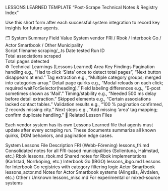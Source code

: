 LESSONS LEARNED TEMPLATE
“Post-Scrape Technical Notes & Registry Index”

Use this short form after each successful system integration to record key insights for future agents.

🗂 System Summary
Field	Value
System vendor	FRI / Rbok / Interbook Go / Actor Smartbook / Other
Municipality	
Script filename	scraping/<municipality>_<system>.ts
Date tested	
Run ID	
Total associations scraped	
Total pages detected	
⚙ Technical Learnings (Lessons Learned)
Area	Key Findings
Pagination handling	e.g., “Had to click ‘Sista’ once to detect total pages”, “Next button disappears at end.”
Tag extraction	e.g., “Multiple category groups; merged into categories array.”
Detail page quirks	e.g., “Modal reloads on each click; required waitForSelector(heading).”
Field labeling differences	e.g., “E-post sometimes shown as ‘Mail’.”
Timing/stability	e.g., “Needed 500 ms delay before detail extraction.”
Skipped elements	e.g., “Certain associations lacked contact tables.”
Validation results	e.g., “100 % pagination confirmed, 2 records missing city.”
Next steps	e.g., “Add missing ‘area’ tag mapping; confirm duplicate handling.”
📄 Related Lesson Files

Each vendor system has its own Lessons Learned file that agents must update after every scraping run.
These documents summarize all known quirks, DOM behaviors, and pagination edge cases.

System	Lessons File	Description
FRI (Webb-Förening)	lessons_fri.md	Consolidated notes for all FRI-based municipalities (Sollentuna, Halmstad, etc.)
Rbok	lessons_rbok.md	Shared notes for Rbok implementations (Karlstad, Norrköping, etc.)
Interbook Go (IBGO)	lessons_ibgo.md	Lessons for Interbook Go registries with category filtering logic
Actor Smartbook	lessons_actor.md	Notes for Actor Smartbook systems (Alingsås, Älvdalen, etc.)
Other / Unknown	lessons_misc.md	For experimental or mixed-source systems







